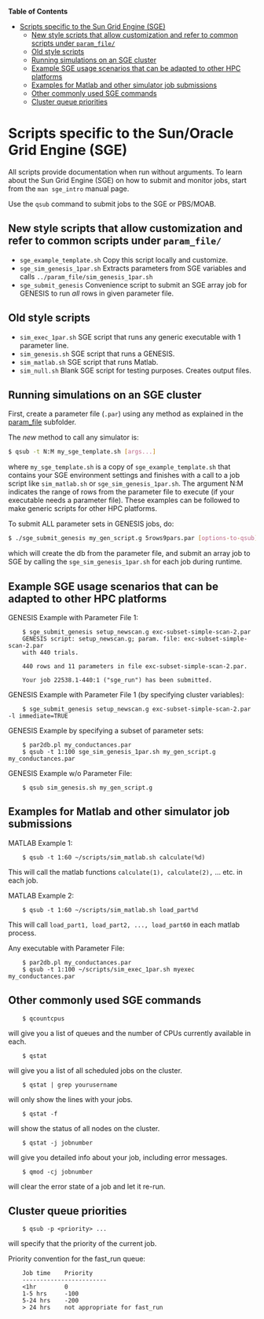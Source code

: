 <!-- markdown-toc start - Don't edit this section. Run M-x markdown-toc-generate-toc again -->
**Table of Contents**

- [Scripts specific to the Sun Grid Engine (SGE)](#scripts-specific-to-the-sun-grid-engine-sge)
    - [New style scripts that allow customization and refer to common scripts under `param_file/`](#new-style-scripts-that-allow-customization-and-refer-to-common-scripts-under-paramfile)
    - [Old style scripts](#old-style-scripts)
    - [Running simulations on an SGE cluster](#running-simulations-on-an-sge-cluster)
    - [Example SGE usage scenarios that can be adapted to other HPC platforms](#example-sge-usage-scenarios-that-can-be-adapted-to-other-hpc-platforms)
    - [Examples for Matlab and other simulator job submissions](#examples-for-matlab-and-other-simulator-job-submissions)
    - [Other commonly used SGE commands](#other-commonly-used-sge-commands)
    - [Cluster queue priorities](#cluster-queue-priorities)

<!-- markdown-toc end -->


# Scripts specific to the Sun/Oracle Grid Engine (SGE)

All scripts provide documentation when run without arguments. To learn
about the Sun Grid Engine (SGE) on how to submit and monitor jobs,
start from the `man sge_intro` manual page.

Use the `qsub` command to submit jobs to the SGE or PBS/MOAB.

## New style scripts that allow customization and refer to common scripts under `param_file/`
 - `sge_example_template.sh` Copy this script locally and customize.
 - `sge_sim_genesis_1par.sh` Extracts parameters from SGE variables and calls
   `../param_file/sim_genesis_1par.sh`
 - `sge_submit_genesis` Convenience script to submit an SGE array job
   for GENESIS to run _all_ rows in given parameter file.

## Old style scripts
 - `sim_exec_1par.sh` SGE script that runs any generic executable with 1 parameter line.
 - `sim_genesis.sh` SGE script that runs a GENESIS.
 - `sim_matlab.sh` SGE script that runs Matlab.
 - `sim_null.sh` Blank SGE script for testing purposes. Creates output files.

## Running simulations on an SGE cluster

First, create a parameter file (`.par`) using any method as explained
in the [param_file](../param_file) subfolder.

The _new_ method to call any simulator is:

```bash
$ qsub -t N:M my_sge_template.sh [args...]
```

where `my_sge_template.sh` is a copy of `sge_example_template.sh` that
contains your SGE environment settings and finishes with a call to a
job script like `sim_matlab.sh` or `sge_sim_genesis_1par.sh`. The
argument N:M indicates the range of rows from the parameter file to
execute (if your executable needs a parameter file). These examples
can be followed to make generic scripts for other HPC platforms.

To submit ALL parameter sets in GENESIS jobs, do:

```bash
$ ./sge_submit_genesis my_gen_script.g 5rows9pars.par [options-to-qsub]
```

which will create the db from the parameter file, and submit an array
job to SGE by calling the `sge_sim_genesis_1par.sh` for each job
during runtime.

## Example SGE usage scenarios that can be adapted to other HPC platforms

GENESIS Example with Parameter File 1:

		$ sge_submit_genesis setup_newscan.g exc-subset-simple-scan-2.par
		GENESIS script: setup_newscan.g; param. file: exc-subset-simple-scan-2.par
		with 440 trials.

		440 rows and 11 parameters in file exc-subset-simple-scan-2.par.

		Your job 22538.1-440:1 ("sge_run") has been submitted.

GENESIS Example with Parameter File 1 (by specifying cluster variables):

		$ sge_submit_genesis setup_newscan.g exc-subset-simple-scan-2.par -l immediate=TRUE

GENESIS Example by specifying a subset of parameter sets:

		$ par2db.pl my_conductances.par
		$ qsub -t 1:100 sge_sim_genesis_1par.sh my_gen_script.g my_conductances.par

GENESIS Example w/o Parameter File:

		$ qsub sim_genesis.sh my_gen_script.g

## Examples for Matlab and other simulator job submissions 

MATLAB Example 1:

		$ qsub -t 1:60 ~/scripts/sim_matlab.sh calculate(%d)

This will call the matlab functions `calculate(1), calculate(2),` ... etc. in each job.

MATLAB Example 2:

		$ qsub -t 1:60 ~/scripts/sim_matlab.sh load_part%d

This will call `load_part1, load_part2, ..., load_part60` in each matlab process.

Any executable with Parameter File:

		$ par2db.pl my_conductances.par
		$ qsub -t 1:100 ~/scripts/sim_exec_1par.sh myexec my_conductances.par


## Other commonly used SGE commands

		$ qcountcpus
		
will give you a list of queues and the number of CPUs currently available in each.

		$ qstat
		
will give you a list of all scheduled jobs on the cluster.

		$ qstat | grep yourusername
		
will only show the lines with your jobs.

		$ qstat -f
		
will show the status of all nodes on the cluster.

		$ qstat -j jobnumber
		
will give you detailed info about your job, including error messages.

		$ qmod -cj jobnumber
		
will clear the error state of a job and let it re-run.

## Cluster queue priorities

		$ qsub -p <priority> ...

will specify that the priority of the current job. 

Priority convention for the fast_run queue:

		Job time	Priority
		------------------------
		<1hr		0
		1-5 hrs		-100
		5-24 hrs	-200
		> 24 hrs	not appropriate for fast_run 
